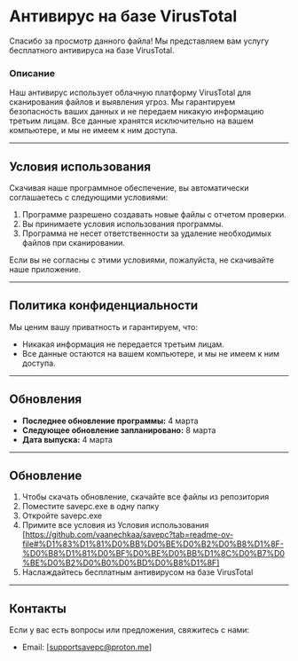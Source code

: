 # Антивирус на базе VirusTotal

Спасибо за просмотр данного файла! Мы представляем вам услугу бесплатного антивируса на базе VirusTotal.

### Описание
Наш антивирус использует облачную платформу VirusTotal для сканирования файлов и выявления угроз. Мы гарантируем безопасность ваших данных и не передаем никакую информацию третьим лицам. Все данные хранятся исключительно на вашем компьютере, и мы не имеем к ним доступа.

---

## Условия использования
Скачивая наше программное обеспечение, вы автоматически соглашаетесь с следующими условиями:
1. Программе разрешено создавать новые файлы с отчетом проверки.
2. Вы принимаете условия использования программы.
3. Программа не несет ответственности за удаление необходимых файлов при сканировании.

Если вы не согласны с этими условиями, пожалуйста, не скачивайте наше приложение.

---

## Политика конфиденциальности
Мы ценим вашу приватность и гарантируем, что:
- Никакая информация не передается третьим лицам.
- Все данные остаются на вашем компьютере, и мы не имеем к ним доступа.

---

## Обновления
- **Последнее обновление программы:** 4 марта
- **Следующее обновление запланировано:** 8 марта
- **Дата выпуска:** 4 марта

---

## Обновление
1. Чтобы скачать обновление, скачайте все файлы из репозитория
2. Поместите savepc.exe в одну папку
3. Откройте savepc.exe
4. Примите все условия из Условия использования [https://github.com/vaanechkaa/savepc?tab=readme-ov-file#%D1%83%D1%81%D0%BB%D0%BE%D0%B2%D0%B8%D1%8F-%D0%B8%D1%81%D0%BF%D0%BE%D0%BB%D1%8C%D0%B7%D0%BE%D0%B2%D0%B0%D0%BD%D0%B8%D1%8F]
5. Наслаждайтесь бесплатным антивирусом на базе VirusTotal

---

## Контакты
Если у вас есть вопросы или предложения, свяжитесь с нами:

- Email: [supportsavepc@proton.me]
